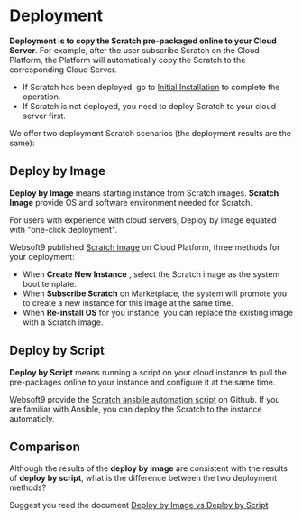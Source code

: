 # Deployment

**Deployment is to copy the Scratch pre-packaged online to your Cloud Server**. For example, after the user subscribe Scratch on the Cloud Platform, the Platform will automatically copy the Scratch to the corresponding Cloud Server.

- If Scratch has been deployed, go to [Initial Installation](/zh/stack-installation.md) to complete the operation.
- If Scratch is not deployed, you need to deploy Scratch to your cloud server first.

We offer two deployment Scratch scenarios (the deployment results are the same):

## Deploy by Image

**Deploy by Image** means starting instance from Scratch images. **Scratch Image** provide OS and software environment needed for Scratch.

For users with experience with cloud servers, Deploy by Image equated with "one-click deployment".

Websoft9 published [Scratch image](https://apps.websoft9.com/scratch) on Cloud Platform, three methods for your deployment:

* When **Create New Instance** , select the Scratch image as the system boot template.
* When **Subscribe Scratch** on Marketplace, the system will promote you to create a new instance for this image at the same time.
* When **Re-install OS** for you instance, you can replace the existing image with a Scratch image.

## Deploy by Script

**Deploy by Script** means running a script on your cloud instance to pull the pre-packages online to your instance and configure it at the same time.

Websoft9 provide the [Scratch ansbile automation script](https://github.com/Websoft9/ansible-scratch-gui) on Github. If you are familiar with Ansible, you can deploy the Scratch to the instance automaticly.

## Comparison

Although the results of the **deploy by image** are consistent with the results of **deploy by script**, what is the difference between the two deployment methods?

Suggest you read the document [Deploy by Image vs Deploy by Script](https://support.websoft9.com/docs/faq/bz-product.html#deployment-comparison)